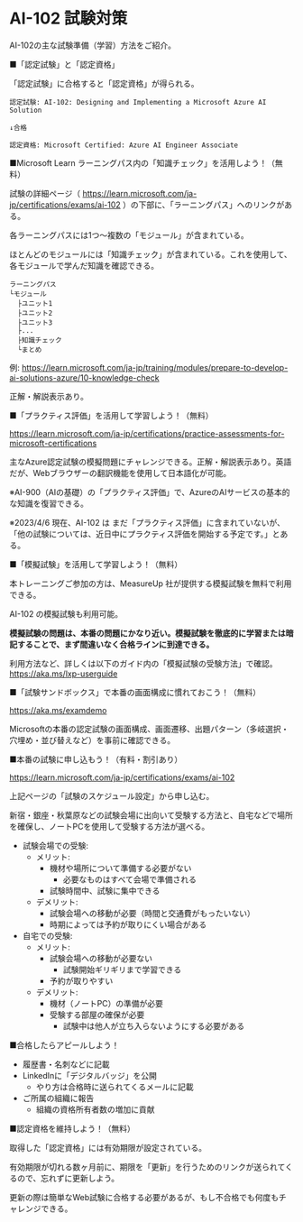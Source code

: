 # AI-102 試験対策

AI-102の主な試験準備（学習）方法をご紹介。

■「認定試験」と「認定資格」

「認定試験」に合格すると「認定資格」が得られる。

```
認定試験: AI-102: Designing and Implementing a Microsoft Azure AI Solution

↓合格

認定資格: Microsoft Certified: Azure AI Engineer Associate
```

■Microsoft Learn ラーニングパス内の「知識チェック」を活用しよう！（無料）

試験の詳細ページ（ https://learn.microsoft.com/ja-jp/certifications/exams/ai-102 ）の下部に、「ラーニングパス」へのリンクがある。

各ラーニングパスには1つ～複数の「モジュール」が含まれている。

ほとんどのモジュールには「知識チェック」が含まれている。これを使用して、各モジュールで学んだ知識を確認できる。

```
ラーニングパス
└モジュール
  ├ユニット1
  ├ユニット2
  ├ユニット3
  ├...
  ├知識チェック
  └まとめ
```

例:
https://learn.microsoft.com/ja-jp/training/modules/prepare-to-develop-ai-solutions-azure/10-knowledge-check

正解・解説表示あり。

■「プラクティス評価」を活用して学習しよう！（無料）

https://learn.microsoft.com/ja-jp/certifications/practice-assessments-for-microsoft-certifications

主なAzure認定試験の模擬問題にチャレンジできる。正解・解説表示あり。英語だが、Webブラウザーの翻訳機能を使用して日本語化が可能。

※AI-900（AIの基礎）の「プラクティス評価」で、AzureのAIサービスの基本的な知識を復習できる。

※2023/4/6 現在、AI-102 は まだ「プラクティス評価」に含まれていないが、「他の試験については、近日中にプラクティス評価を開始する予定です。」とある。

■「模擬試験」を活用して学習しよう！（無料）

本トレーニングご参加の方は、MeasureUp 社が提供する模擬試験を無料で利用できる。

AI-102 の模擬試験も利用可能。

**模擬試験の問題は、本番の問題にかなり近い。模擬試験を徹底的に学習または暗記することで、まず間違いなく合格ラインに到達できる。**

利用方法など、詳しくは以下のガイド内の「模擬試験の受験方法」で確認。
https://aka.ms/lxp-userguide

■「試験サンドボックス」で本番の画面構成に慣れておこう！（無料）

https://aka.ms/examdemo

Microsoftの本番の認定試験の画面構成、画面遷移、出題パターン（多岐選択・穴埋め・並び替えなど）を事前に確認できる。

■本番の試験に申し込もう！（有料・割引あり）

https://learn.microsoft.com/ja-jp/certifications/exams/ai-102

上記ページの「試験のスケジュール設定」から申し込む。

新宿・銀座・秋葉原などの試験会場に出向いて受験する方法と、自宅などで場所を確保し、ノートPCを使用して受験する方法が選べる。

- 試験会場での受験:
  - メリット:
    - 機材や場所について準備する必要がない
      - 必要なものはすべて会場で準備される
    - 試験時間中、試験に集中できる
  - デメリット:
    - 試験会場への移動が必要（時間と交通費がもったいない）
    - 時期によっては予約が取りにくい場合がある
- 自宅での受験:
  - メリット:
    - 試験会場への移動が必要ない
      - 試験開始ギリギリまで学習できる
    - 予約が取りやすい
  - デメリット:
    - 機材（ノートPC）の準備が必要
    - 受験する部屋の確保が必要
      - 試験中は他人が立ち入らないようにする必要がある

■合格したらアピールしよう！

- 履歴書・名刺などに記載
- LinkedInに「デジタルバッジ」を公開
  - やり方は合格時に送られてくるメールに記載
- ご所属の組織に報告
  - 組織の資格所有者数の増加に貢献

■認定資格を維持しよう！（無料）

取得した「認定資格」には有効期限が設定されている。

有効期限が切れる数ヶ月前に、期限を「更新」を行うためのリンクが送られてくるので、忘れずに更新しよう。

更新の際は簡単なWeb試験に合格する必要があるが、もし不合格でも何度もチャレンジできる。
